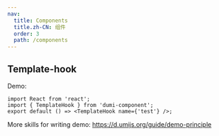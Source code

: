 ```yaml
---
nav:
  title: Components
  title.zh-CN: 组件
  order: 3
  path: /components
---
```


## Template-hook

Demo:

```tsx
import React from 'react';
import { TemplateHook } from 'dumi-component';
export default () => <TemplateHook name={'test'} />;
```

More skills for writing demo: https://d.umijs.org/guide/demo-principle
